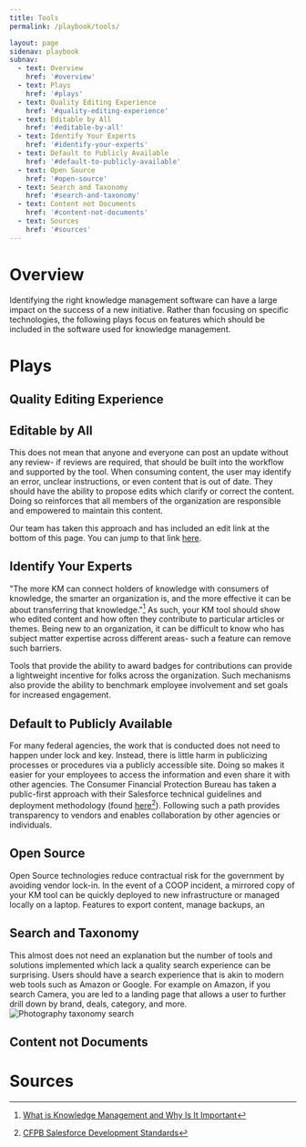 ```yaml
---
title: Tools
permalink: /playbook/tools/

layout: page
sidenav: playbook
subnav:
  - text: Overview
    href: '#overview'
  - text: Plays
    href: '#plays'
  - text: Quality Editing Experience
    href: '#quality-editing-experience'
  - text: Editable by All
    href: '#editable-by-all'
  - text: Identify Your Experts
    href: '#identify-your-experts'
  - text: Default to Publicly Available
    href: '#default-to-publicly-available'
  - text: Open Source
    href: '#open-source'
  - text: Search and Taxonomy
    href: '#search-and-taxonomy'
  - text: Content not Documents
    href: '#content-not-documents'
  - text: Sources
    href: '#sources'
---
```


# Overview
Identifying the right knowledge management software can have a large impact on the success of a new initiative. Rather than focusing on specific technologies, the following plays focus on features which should be included in the software used for knowledge management.

# Plays
## Quality Editing Experience

## Editable by All
This does not mean that anyone and everyone can post an update without any review- if reviews are required, that should be built into the workflow and supported by the tool. When consuming content, the user may identify an error, unclear instructions, or even content that is out of date. They should have the ability to propose edits which clarify or correct the content. Doing so reinforces that all members of the organization are responsible and empowered to maintain this content.

Our team has taken this approach and has included an edit link at the bottom of this page. You can jump to that link [here](#edit-this-page).

## Identify Your Experts
"The more KM can connect holders of knowledge with consumers of knowledge, the smarter an organization is, and the more effective it can be about transferring that knowledge."[^1] As such, your KM tool should show who edited content and how often they contribute to particular articles or themes. Being new to an organization, it can be difficult to know who has subject matter expertise across different areas- such a feature can remove such barriers.

Tools that provide the ability to award badges for contributions can provide a lightweight incentive for folks across the organization. Such mechanisms also provide the ability to benchmark employee involvement and set goals for increased engagement.

## Default to Publicly Available
For many federal agencies, the work that is conducted does not need to happen under lock and key. Instead, there is little harm in publicizing processes or procedures via a publicly accessible site. Doing so makes it easier for your employees to access the information and even share it with other agencies. The Consumer Financial Protection Bureau has taken a public-first approach with their Salesforce technical guidelines and deployment methodology (found [here](https://github.com/cfpb/salesforce-docs)[^2]). Following such a path provides transparency to vendors and enables collaboration by other agencies or individuals.

## Open Source
Open Source technologies reduce contractual risk for the government by avoiding vendor lock-in. In the event of a COOP incident, a mirrored copy of your KM tool can be quickly deployed to new infrastructure or managed locally on a laptop. Features to export content, manage backups, an

## Search and Taxonomy
This almost does not need an explanation but the number of tools and solutions implemented which lack a quality search experience can be surprising. Users should have a search experience that is akin to modern web tools such as Amazon or Google. For example on Amazon, if you search Camera, you are led to a landing page that allows a user to further drill down by brand, deals, category, and more.
![Photography taxonomy search](/teamKnow/assets/Photo-search.png)

## Content not Documents


# Sources 
[^1]: <a class="usa-external_link" href="https://enterprise-knowledge.com/what-is-knowledge-management-and-why-is-it-important/">What is Knowledge Management and Why Is It Important</a>
[^2]: <a class="usa-external_link" href="https://github.com/cfpb/salesforce-docs">CFPB Salesforce Development Standards</a>
